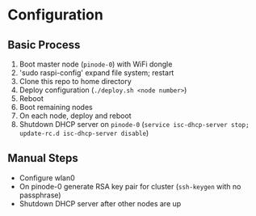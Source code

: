 Configuration
=============

Basic Process
-------------

 1. Boot master node (`pinode-0`) with WiFi dongle
 2. 'sudo raspi-config' expand file system; restart
 3. Clone this repo to home directory
 4. Deploy configuration (`./deploy.sh <node number>`)
 5. Reboot
 6. Boot remaining nodes
 7. On each node, deploy and reboot
 8. Shutdown DHCP server on `pinode-0` (`service isc-dhcp-server stop; update-rc.d isc-dhcp-server disable`)

Manual Steps
------------

 * Configure wlan0
 * On pinode-0 generate RSA key pair for cluster (`ssh-keygen` with no passphrase)
 * Shutdown DHCP server after other nodes are up
